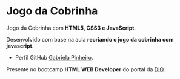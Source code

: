 # Jogo da Cobrinha
Jogo da Cobrinha com **HTML5, CSS3 e JavaScript**.

Desenvolvido com base na aula __recriando o jogo da cobrinha com javascript__.
- Perfil GitHub [Gabriela Pinheiro](https://github.com/SpruceGabriela).

Presente no bootcamp **HTML WEB Developer** do portal da [DIO](https://digitalinnovation.one/sign-in).
